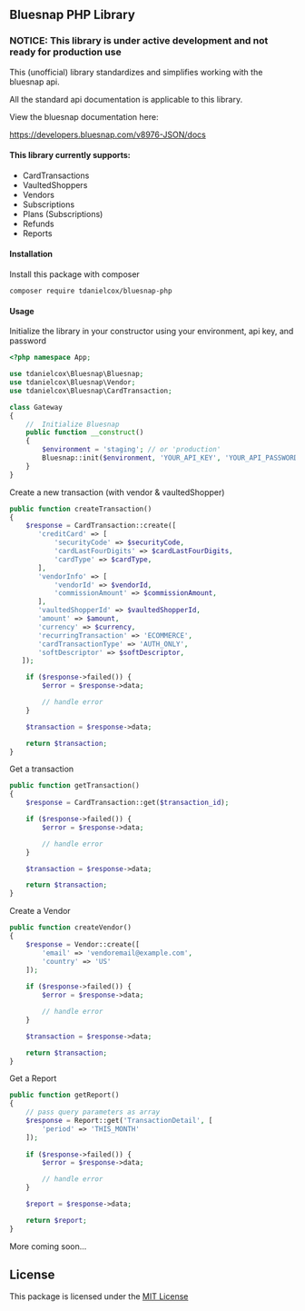 ## Bluesnap PHP Library

### NOTICE: This library is under active development and not ready for production use

This (unofficial) library standardizes and simplifies working with the bluesnap api. 

All the standard api documentation is applicable to this library. 

View the bluesnap documentation here:

https://developers.bluesnap.com/v8976-JSON/docs

#### This library currently supports:

- CardTransactions
- VaultedShoppers
- Vendors
- Subscriptions
- Plans (Subscriptions)
- Refunds
- Reports

#### Installation

Install this package with composer

```shell
composer require tdanielcox/bluesnap-php
```

#### Usage

Initialize the library in your constructor using your environment, api key, and password

```php
<?php namespace App;

use tdanielcox\Bluesnap\Bluesnap;
use tdanielcox\Bluesnap\Vendor;
use tdanielcox\Bluesnap\CardTransaction;

class Gateway 
{
    //  Initialize Bluesnap
    public function __construct() 
    {
        $environment = 'staging'; // or 'production'        
        Bluesnap::init($environment, 'YOUR_API_KEY', 'YOUR_API_PASSWORD');
    }
}
```

Create a new transaction (with vendor & vaultedShopper)

```php    
public function createTransaction()
{        
    $response = CardTransaction::create([
       'creditCard' => [
           'securityCode' => $securityCode,
           'cardLastFourDigits' => $cardLastFourDigits,
           'cardType' => $cardType,
       ],
       'vendorInfo' => [
           'vendorId' => $vendorId,
           'commissionAmount' => $commissionAmount,
       ],
       'vaultedShopperId' => $vaultedShopperId,
       'amount' => $amount,
       'currency' => $currency,
       'recurringTransaction' => 'ECOMMERCE',
       'cardTransactionType' => 'AUTH_ONLY',
       'softDescriptor' => $softDescriptor,
   ]);

    if ($response->failed()) {
        $error = $response->data;

        // handle error
    }

    $transaction = $response->data;

    return $transaction;
}
```

Get a transaction

```php    
public function getTransaction()
{        
    $response = CardTransaction::get($transaction_id);

    if ($response->failed()) {
        $error = $response->data;

        // handle error
    }

    $transaction = $response->data;

    return $transaction;
}
```

Create a Vendor

```php
public function createVendor()
{
    $response = Vendor::create([
        'email' => 'vendoremail@example.com',
        'country' => 'US'
    ]);
    
    if ($response->failed()) {
        $error = $response->data;

        // handle error
    }

    $transaction = $response->data;

    return $transaction;
}
```

Get a Report

```php
public function getReport()
{
    // pass query parameters as array
    $response = Report::get('TransactionDetail', [
        'period' => 'THIS_MONTH'
    ]);
    
    if ($response->failed()) {
        $error = $response->data;

        // handle error
    }

    $report = $response->data;

    return $report;
}
```

More coming soon...

## License
This package is licensed under the [MIT License](https://github.com/tdanielcox/bluesnap-php/blob/master/LICENSE)
